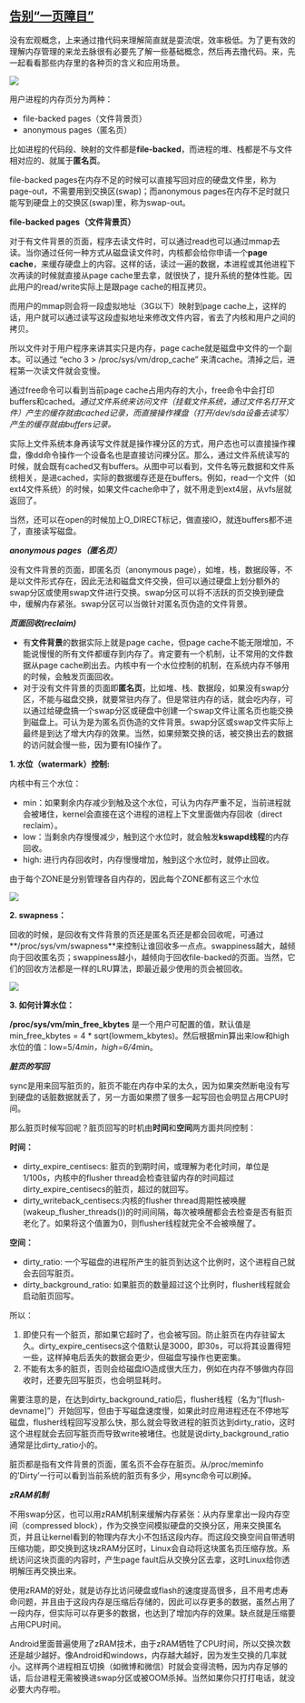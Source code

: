 ## [告别“一页障目”](https://mp.weixin.qq.com/s/rzKIwqxmfwppHMQRbkuxUw)

没有宏观概念，上来通过撸代码来理解简直就是耍流氓，效率极低。为了更有效的理解内存管理的来龙去脉很有必要先了解一些基础概念，然后再去撸代码。来，先一起看看那些内存里的各种页的含义和应用场景。

![](https://github.com/junfsir/jNote/raw/master/images/linux/00/000.png)

用户进程的内存页分为两种：

- file-backed pages（文件背景页）
- anonymous pages（匿名页）

比如进程的代码段、映射的文件都是**file-backed**，而进程的堆、栈都是不与文件相对应的、就属于**匿名页**。

file-backed pages在内存不足的时候可以直接写回对应的硬盘文件里，称为page-out，不需要用到交换区(swap)；而anonymous pages在内存不足时就只能写到硬盘上的交换区(swap)里，称为swap-out。

**file-backed pages（文件背景页）**

对于有文件背景的页面，程序去读文件时，可以通过read也可以通过mmap去读。当你通过任何一种方式从磁盘读文件时，内核都会给你申请一个**page cache**，来缓存硬盘上的内容。这样的话，读过一遍的数据，本进程或其他进程下次再读的时候就直接从page cache里去拿，就很快了，提升系统的整体性能。因此用户的read/write实际上是跟page cache的相互拷贝。 

而用户的mmap则会将一段虚拟地址（3G以下）映射到page cache上，这样的话，用户就可以通过读写这段虚拟地址来修改文件内容，省去了内核和用户之间的拷贝。

所以文件对于用户程序来讲其实只是内存，page cache就是磁盘中文件的一个副本。可以通过 “echo 3 > /proc/sys/vm/drop_cache” 来清cache。清掉之后，进程第一次读文件就会变慢。

通过free命令可以看到当前page cache占用内存的大小，free命令中会打印buffers和cached。*通过文件系统来访问文件（挂载文件系统，通过文件名打开文件）产生的缓存就由cached记录，而直接操作裸盘（打开/dev/sda设备去读写）产生的缓存就由buffers记录。*

实际上文件系统本身再读写文件就是操作裸分区的方式，用户态也可以直接操作裸盘，像dd命令操作一个设备名也是直接访问裸分区。那么，通过文件系统读写的时候，就会既有cached又有buffers。从图中可以看到，文件名等元数据和文件系统相关，是进cached，实际的数据缓存还是在buffers。例如，read一个文件（如ext4文件系统）的时候，如果文件cache命中了，就不用走到ext4层，从vfs层就返回了。 

当然，还可以在open的时候加上O_DIRECT标记，做直接IO，就连buffers都不进了，直接读写磁盘。 

***anonymous pages（匿名页）***

没有文件背景的页面，即匿名页（anonymous page），如堆，栈，数据段等，不是以文件形式存在，因此无法和磁盘文件交换，但可以通过硬盘上划分额外的swap分区或使用swap文件进行交换。swap分区可以将不活跃的页交换到硬盘中，缓解内存紧张。swap分区可以当做针对匿名页伪造的文件背景。

***页面回收(reclaim)***

- 有**文件背景**的数据实际上就是page cache，但page cache不能无限增加，不能说慢慢的所有文件都缓存到内存了。肯定要有一个机制，让不常用的文件数据从page cache刷出去。内核中有一个水位控制的机制，在系统内存不够用的时候，会触发页面回收。
- 对于没有文件背景的页面即**匿名页**，比如堆、栈、数据段，如果没有swap分区，不能与磁盘交换，就要常驻内存了。但是常驻内存的话，就会吃内存，可以通过给硬盘搞一个swap分区或硬盘中创建一个swap文件让匿名页也能交换到磁盘上。可认为是为匿名页伪造的文件背景。swap分区或swap文件实际上最终是到达了增大内存的效果。当然，如果频繁交换的话，被交换出去的数据的访问就会慢一些，因为要有IO操作了。

**1. 水位（watermark）控制:**

内核中有三个水位：

- min：如果剩余内存减少到触及这个水位，可认为内存严重不足，当前进程就会被堵住，kernel会直接在这个进程的进程上下文里面做内存回收（direct reclaim）。
- low：当剩余内存慢慢减少，触到这个水位时，就会触发**kswapd线程**的内存回收。
- high: 进行内存回收时，内存慢慢增加，触到这个水位时，就停止回收。

由于每个ZONE是分别管理各自内存的，因此每个ZONE都有这三个水位

![](https://github.com/junfsir/jNote/raw/master/images/linux/00/001.png)

**2. swapness：**

回收的时候，是回收有文件背景的页还是匿名页还是都会回收呢，可通过**/proc/sys/vm/swapness**来控制让谁回收多一点点。swappiness越大，越倾向于回收匿名页；swappiness越小，越倾向于回收file-backed的页面。当然，它们的回收方法都是一样的LRU算法，即最近最少使用的页会被回收。

![](https://github.com/junfsir/jNote/raw/master/images/linux/00/002.png)

**3. 如何计算水位：**

**/proc/sys/vm/min_free_kbytes** 是一个用户可配置的值，默认值是min_free_kbytes = 4 * sqrt(lowmem_kbytes)。然后根据min算出来low和high水位的值：low=5/4*min，high=6/4*min。

***脏页的写回***

sync是用来回写脏页的，脏页不能在内存中呆的太久，因为如果突然断电没有写到硬盘的话脏数据就丢了，另一方面如果攒了很多一起写回也会明显占用CPU时间。

那么脏页时候写回呢？脏页回写的时机由**时间**和**空间**两方面共同控制：

**时间：**

- dirty_expire_centisecs: 脏页的到期时间，或理解为老化时间，单位是1/100s，内核中的flusher thread会检查驻留内存的时间超过dirty_expire_centisecs的脏页，超过的就回写。 
- dirty_writeback_centisecs:内核的flusher thread周期性被唤醒(wakeup_flusher_threads())的时间间隔，每次被唤醒都会去检查是否有脏页老化了。如果将这个值置为0，则flusher线程就完全不会被唤醒了。 

**空间：**

- dirty_ratio: 一个写磁盘的进程所产生的脏页到达这个比例时，这个进程自己就会去回写脏页。 
- dirty_background_ratio: 如果脏页的数量超过这个比例时，flusher线程就会启动脏页回写。

所以：

1. 即使只有一个脏页，那如果它超时了，也会被写回。防止脏页在内存驻留太久。dirty_expire_centisecs这个值默认是3000，即30s，可以将其设置得短一些，这样掉电后丢失的数据会更少，但磁盘写操作也更密集。
2. 不能有太多的脏页，否则会给磁盘IO造成很大压力，例如在内存不够做内存回收时，还要先回写脏页，也会明显耗时。

需要注意的是，在达到dirty_background_ratio后，flusher线程（名为“[flush-devname]”）开始回写，但由于写磁盘速度慢，如果此时应用进程还在不停地写磁盘，flusher线程回写没那么快，那么就会导致进程的脏页达到dirty_ratio，这时这个进程就会去回写脏页而导致write被堵住。也就是说dirty_background_ratio通常是比dirty_ratio小的。

脏页都是指有文件背景的页面，匿名页不会存在脏页。从/proc/meminfo的’Dirty’一行可以看到当前系统的脏页有多少，用sync命令可以刷掉。

***zRAM机制***

不用swap分区，也可以用zRAM机制来缓解内存紧张：从内存里拿出一段内存空间（compressed block），作为交换空间模拟硬盘的交换分区，用来交换匿名页，并且让kernel看到的物理内存大小不包括这段内存。而这段交换空间自带透明压缩功能，即交换到这块zRAM分区时，Linux会自动将这块匿名页压缩存放。系统访问这块页面的内容时，产生page fault后从交换分区去拿，这时Linux给你透明解压再交换出来。 

使用zRAM的好处，就是访存比访问硬盘或flash的速度提高很多，且不用考虑寿命问题，并且由于这段内存是压缩后存储的，因此可以存更多的数据，虽然占用了一段内存，但实际可以存更多的数据，也达到了增加内存的效果。缺点就是压缩要占用CPU时间。

Android里面普遍使用了zRAM技术，由于zRAM牺牲了CPU时间，所以交换次数还是越少越好。像Android和windows，内存越大越好，因为发生交换的几率就小。这样两个进程相互切换（如微博和微信）时就会变得流畅，因为内存足够的话，后台进程无需被换进swap分区或被OOM杀掉。当然如果你只打打电话，就没必要大内存啦。